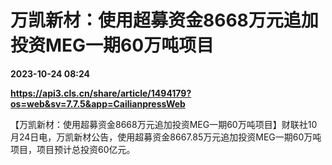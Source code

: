 # 万凯新材：使用超募资金8668万元追加投资MEG一期60万吨项目

**2023-10-24 08:24**

**https://api3.cls.cn/share/article/1494179?os=web&sv=7.7.5&app=CailianpressWeb**

【万凯新材：使用超募资金8668万元追加投资MEG一期60万吨项目】财联社10月24日电，万凯新材公告，使用超募资金8667.85万元追加投资MEG一期60万吨项目，项目预计总投资60亿元。